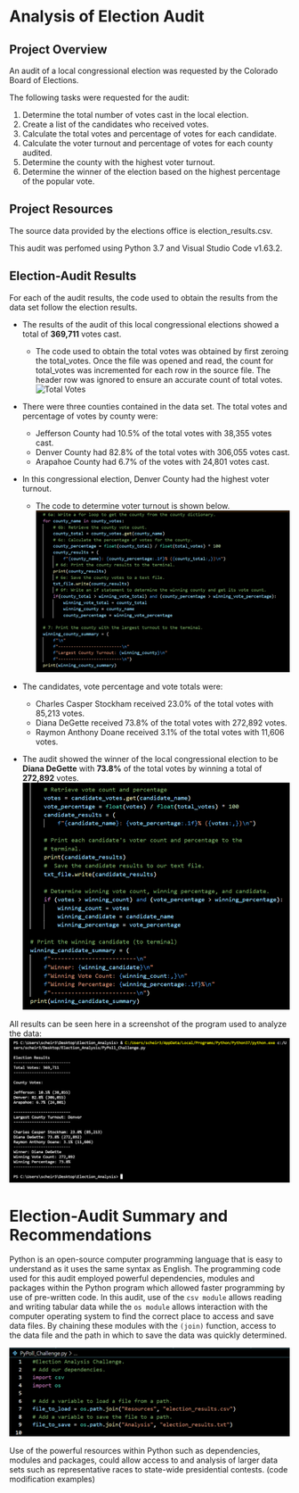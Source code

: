 # Analysis of Election Audit

## Project Overview
An audit of a local congressional election was requested by the Colorado Board of Elections. 

The following tasks were requested for the audit:

1. Determine the total number of votes cast in the local election.
2. Create a list of the candidates who received votes.
3. Calculate the total votes and percentage of votes for each candidate.
4. Calculate the voter turnout and percentage of votes for each county audited.
5. Determine the county with the highest voter turnout.
5. Determine the winner of the election based on the highest percentage of the popular vote.

## Project Resources

The source data provided by the elections office is election_results.csv.

This audit was perfomed using Python 3.7 and Visual Studio Code v1.63.2. 

## Election-Audit Results
For each of the audit results, the code used to obtain the results from the data set follow the election results. 
- The results of the audit of this local congressional elections showed a total of **369,711** votes cast. 
   - The code used to obtain the total votes was obtained by first zeroing the total_votes. Once the file was opened and read, the count for total_votes was incremented for each row in the source file. The header row was ignored to ensure an accurate count of total votes.
![Total Votes](https://github.com/Bsheinin/Election_Analyis/blob/main/Total%20votes%20code.png)

- There were three counties contained in the data set. The total votes and percentage of votes by county were:
  - Jefferson County had 10.5% of the total votes with 38,355 votes cast.
  - Denver County had 82.8% of the total votes with 306,055 votes cast.
  - Arapahoe County had 6.7% of the votes with 24,801 votes cast.
- In this congressional election, Denver County had the highest voter turnout.
  - The code to determine voter turnout is shown below.
![Election Results](https://github.com/Bscheinin/Election_Analysis/blob/main/Resources/Voter%20Turnout%20Code.PNG)

- The candidates, vote percentage and vote totals were:
  - Charles Casper Stockham received 23.0% of the total votes with 85,213 votes.
  - Diana DeGette received 73.8% of the total votes with 272,892 votes.
  - Raymon Anthony Doane received 3.1% of the total votes with 11,606 votes.

- The audit showed the winner of the local congressional election to be **Diana DeGette** with **73.8%** of the total votes by winning a total of **272,892** votes.
![Winning Candidate](https://github.com/Bscheinin/Election_Analysis/blob/main/Resources/Winning%20candidate.png)

All results can be seen here in a screenshot of the program used to analyze the data:
![Election Results](https://github.com/Bscheinin/Election_Analysis/blob/main/Resources/Election%20Results%20terminal%20screenshot.PNG)

# Election-Audit Summary and Recommendations
Python is an open-source computer programming language that is easy to understand as it uses the same syntax as English. The programming code used for this audit employed powerful dependencies, modules and packages within the Python program which allowed faster programming by use of pre-written code. In this audit, use of the `csv module` allows reading and writing tabular data while the `os module` allows interaction with the computer operating system to find the correct place to access and save data files. By chaining these modules with the `(join)` function, access to the data file and the path in which to save the data was quickly determined.

![Import csv](https://github.com/Bscheinin/Election_Analysis/blob/main/Resources/Module%20code.PNG)

 

Use of the powerful resources within Python such as dependencies, modules and packages, could allow access to and analysis of larger data sets such as representative races to state-wide presidential contests. (code modification examples)

